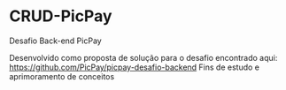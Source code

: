 # CRUD-PicPay
Desafio Back-end PicPay

Desenvolvido como proposta de solução para o desafio encontrado aqui: https://github.com/PicPay/picpay-desafio-backend
Fins de estudo e aprimoramento de conceitos
